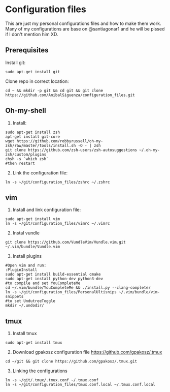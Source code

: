 # Configuration files
This are just my personal configurations files and how to make them work. Many of my configurations are base on @santiagonar1 and he will be pissed if I don't mention him XD.

## Prerequisites
Install git:
```
sudo apt-get install git
```

Clone repo in correct location:
```
cd ~ && mkdir -p git && cd git && git clone https://github.com/AnibalSiguenza/configuration_files.git
```

## Oh-my-shell

1. Install:

```
sudo apt-get install zsh
apt-get install git-core
wget https://github.com/robbyrussell/oh-my-zsh/raw/master/tools/install.sh -O - | zsh
git clone https://github.com/zsh-users/zsh-autosuggestions ~/.oh-my-zsh/custom/plugins
chsh -s `which zsh`
#then restart
```
2. Link the configuration file:

```
ln -s ~/git/configuration_files/zshrc ~/.zshrc
```

## vim

1. Install and link configuration file:
```
sudo apt-get install vim
ln -s ~/git/configuration_files/vimrc ~/.vimrc
```

2. Instal vundle

```
git clone https://github.com/VundleVim/Vundle.vim.git ~/.vim/bundle/Vundle.vim
```

3. Install plugins

```
#Open vim and run:
:PluginInstall
sudo apt-get install build-essential cmake
sudo apt-get install python-dev python3-dev
#to compile and set YouCompleteMe
cd ~/.vim/bundle/YouCompleteMe && ./install.py --clang-completer
ln -s ~/git/configuration_files/PersonalUltisnips ~/.vim/bundle/vim-snippets
#to set UndutreeToggle
mkdir ~/.undodir/
```

## tmux

1. Install tmux

```
sudo apt-get install tmux
```

2. Download gpakosz configuration file https://github.com/gpakosz/.tmux

```
cd ~/git && git clone https://github.com/gpakosz/.tmux.git 
```

3. Linking the configurations 
```
ln -s ~/git/.tmux/.tmux.conf ~/.tmux.conf
ln -s ~/git/configuration_files/tmux.conf.local ~/.tmux.conf.local
```
